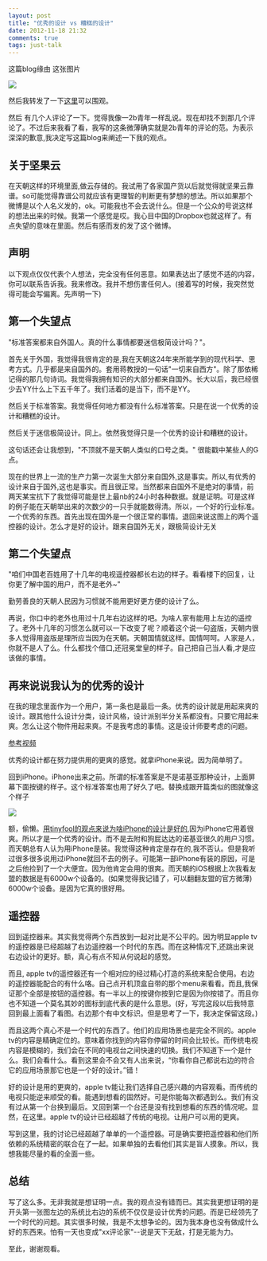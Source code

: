 ```yaml
---
layout: post
title: "优秀的设计 vs 糟糕的设计"
date: 2012-11-18 21:32
comments: true
tags: just-talk
---
```



这篇blog缘由
这张图片

![](http://ww2.sinaimg.cn/bmiddle/5e0bba51gw1dyxy98zixmj.jpg)

然后我转发了一下[这里](http://weibo.com/1752065555/z5FcrjB0s)可以围观。

然后 有几个人评论了一下。觉得我像一2b青年一样乱说。现在却找不到那几个评论了。不过后来我看了看，我写的这条微薄确实就是2b青年的评论的范。为表示深深的歉意,我决定写这篇blog来阐述一下我的观点。


<!--more-->

## 关于坚果云
在天朝这样的环境里面,做云存储的。我试用了各家国产货以后就觉得就坚果云靠谱。so可能觉得靠谱公司就应该有更理智的判断更有梦想的想法。所以如果那个微博是以个人名义发的，ok。可能我也不会去说什么。但是一个公众的号说这样的想法出来的时候。我第一个感觉是哎。我心目中国的Dropbox也就这样了。有点失望的意味在里面。然后有感而发的发了这个微博。

## 声明
以下观点仅仅代表个人想法，完全没有任何恶意。如果表达出了感觉不适的内容，你可以联系告诉我。我来修改。我并不想伤害任何人。(接着写的时候，我突然觉得可能会写偏离。先声明一下)

## 第一个失望点
"标准答案都来自外国人。真的什么事情都要迷信极简设计吗？"。

首先关于外国，我觉得我很肯定的是,我在天朝这24年来所能学到的现代科学、思考方式。几乎都是来自国外的。套用蒋教授的一句话"一切来自西方"。除了那依稀记得的那几句诗词。我觉得我拥有知识的大部分都来自国外。长大以后，我已经很少去YY什么上下五千年了。我们活着的是当下，而不是YY。

然后关于标准答案。我觉得任何地方都没有什么标准答案。只是在说一个优秀的设计和糟糕的设计。

然后关于迷信极简设计。同上。依然我觉得只是一个优秀的设计和糟糕的设计。

这句话还会让我想到，"不顶就不是天朝人类似的口号之类。" 很能戳中某些人的G点。

现在的世界上一流的生产力第一次诞生大部分来自国外,这是事实。所以,有优秀的设计来自于国外,这也是事实。而且很正常。当然都来自国外不是绝对的事情，前两天某宝抗下了我觉得可能是世上最nb的24小时各种数据。就是证明。可是这样的例子能在天朝举出来的次数少的一只手就能数得清。所以，一个好的行业标准。一个优秀的东西。首先出现在国外是一个很正常的事情。退回来说这图上的两个遥控器的设计。怎么才是好的设计。跟来自国外无关，跟极简设计无关

## 第二个失望点

"咱们中国老百姓用了十几年的电视遥控器都长右边的样子。看看楼下的回复，让你更了解中国的用户，而不是老外~"

勤劳善良的天朝人民因为习惯就不能用更好更方便的设计了么。

再说，你口中的老外也用过十几年右边这样的吧。为啥人家有能用上左边的遥控了。老外十几年的习惯怎么就可以一下改变了呢？顺着这个说一句盗版，天朝内很多人觉得用盗版是理所应当因为在天朝。天朝国情就这样。国情呵呵。人家是人，你就不是人了么。什么都找个借口,还冠冕堂皇的样子。自己把自己当人看,才是应该做的事情。


## 再来说说我认为的优秀的设计

在我的理念里面作为一个用户，第一条也是最后一条。优秀的设计就是用起来爽的设计。跟其他什么设计分类，设计风格，设计派别半分关系都没有。只要它用起来爽。怎么让这个物件用起来爽。不是我考虑的事情。这是设计师要考虑的问题。

[参考视频](http://v.youku.com/v_show/id_XNDI5Nzc5ODg0.html)



优秀的设计都在努力提供用的更爽的感觉。就拿iPhone来说。因为简单明了。

回到iPhone。iPhone出来之前。所谓的标准答案是不是诺基亚那种设计，上面屏幕下面按键的样子。这个标准答案也用了好久了吧。替换成跟开篇类似的图就像这个样子

![](http://blog.manu-j.com/uploads/2008/12/ipe71.jpg)

额，偷懒。[用tinyfool的观点来说为啥iPhone的设计是好的](http://www.geekpark.net/cast/view/160763),因为iPhone它用着很爽。所以才是一个优秀的设计。而不是去附和狗屁达达的诺基亚很久的用户习惯。而天朝总有人认为用iPhone是装。我觉得这种肯定是存在的,我不否认。但是我听过很多很多说用过iPhone就回不去的例子。可能第一部iPhone有装的原因，可是之后他捡到了一个大便宜。因为他肯定会用的很爽。而天朝的iOS根据上次我看友盟的数据是有6000w个设备的。(如果觉得我记错了，可以翻翻友盟的官方微薄) 6000w个设备。是因为它真的很好用。


## 遥控器

回到遥控器来。其实我觉得两个东西放到一起对比是不公平的。因为明显apple tv的遥控器是已经超越了右边遥控器一个时代的东西。而在这种情况下,还跳出来说右边设计的更好。额，真心有点不知从何说起的感觉。

而且, apple tv的遥控器还有一个相对应的经过精心打造的系统来配合使用。右边的遥控器能配合的有什么咯。自己点开机顶盒自带的那个menu来看看。而且,我保证那个全部是按钮的遥控器。有一半以上的按键你按到它是因为你按错了。而且你也不知道一个莫名其妙的图标到底代表的是什么意思。(好，写完这段以后我特意回到最上面看了看图。右边那个有中文标识。但是思考了一下，我决定保留这段。)

而且这两个真心不是一个时代的东西了。他们的应用场景也是完全不同的。apple tv的内容是精确定位的。意味着你找到的内容你停留的时间会比较长。而传统电视内容是模糊的，我们会在不同的电视台之间快速的切换。我们不知道下一个是什么。我们会看什么。看到这里会不会又有人出来说，“你看你自己都说右边的符合它的应用场景那它也是一个好的设计。”错！

好的设计是用的更爽的，apple tv能让我们选择自己感兴趣的内容观看。而传统的电视只能逆来顺受的看。能遇到想看的固然好。可是你能每次都遇到么。我们有没有过从第一个台换到最后。又回到第一个台还是没有找到想看的东西的情况呢。显然，在这里。apple tv的设计已经超越了传统的电视。让用户可以用的更爽。

写到这里，我的讨论已经超越了单单的一个遥控器。可是确实要把遥控器和他们所依赖的系统精密的联合在了一起。如果单独的去看他们其实是盲人摸象。所以，我想我能尽量的看的全面一些。

## 总结
写了这么多。无非我就是想证明一点。我的观点没有错而已。其实我更想证明的是开头第一张图左边的系统比右边的系统不仅仅是设计优秀的问题。而是已经领先了一个时代的问题。其实很多时候，我是不太想争论的。因为我本身也没有做成什么好的东西来。怕有一天也变成"xx评论家"--说是天下无敌，打是无能为力。

至此，谢谢观看。




